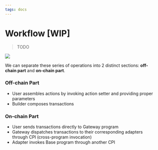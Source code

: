 ```yaml
---
tags: docs
---
```


# Workflow [WIP]

> TODO

![](https://hackmd.io/_uploads/rkZ6gRbSo.png)

We can separate these series of operations into 2 distinct sections: **off-chain part** and **on-chain part**.

### Off-chain Part

- User assembles actions by invoking action setter and providing proper parameters
- Builder composes transactions

### On-chain Part

- User sends transactions directly to Gateway program
- Gateway dispatches transactions to their corresponding adapters through CPI (cross-program invocation)
- Adapter invokes Base program through another CPI
